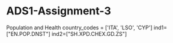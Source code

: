 # ADS1-Assignment-3
Population and Health
country_codes = ['ITA', 'LSO', 'CYP']
ind1=["EN.POP.DNST"]
ind2=["SH.XPD.CHEX.GD.ZS"]
